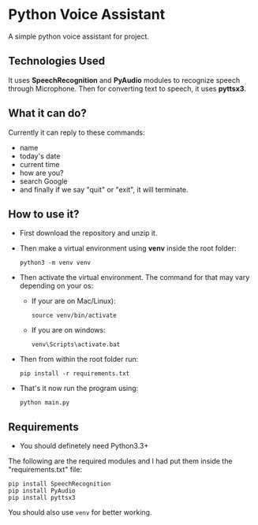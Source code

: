 # Python Voice Assistant


A simple python voice assistant for project.


## Technologies Used
It uses **SpeechRecognition** and **PyAudio** modules to recognize speech through Microphone. Then for converting text to speech, it uses **pyttsx3**.

## What it can do?
Currently it can reply to these commands:

- name
- today's date 
- current time
- how are you? 
- search Google
- and finally if we say "quit" or "exit", it will terminate.

## How to use it?

- First download the repository and unzip it.
- Then make a virtual environment using **venv** inside the root folder:

  ```python3 -m venv venv```

- Then activate the virtual environment. The command for that may vary depending on your os:
    - If your are on Mac/Linux):
    
      ```source venv/bin/activate```
    - If you are on windows:
    
      ```venv\Scripts\activate.bat```
- Then from within the root folder run:

  ```pip install -r requirements.txt```

- That's it now run the program using:

  ```python main.py```

## Requirements

- You should definetely need Python3.3+

The following are the required modules and I had put them inside the "requirements.txt" file:

```
pip install SpeechRecognition
pip install PyAudio
pip install pyttsx3
```
You should also use ```venv``` for better working.



